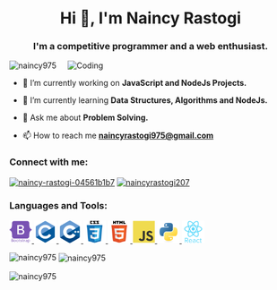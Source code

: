 


<h1 align="center">Hi 👋, I'm Naincy Rastogi</h1>
<h3 align="center">I'm a competitive programmer and a web enthusiast.</h3>
<img align="right" alt="Coding" width="400" src="https://cdn.dribbble.com/users/331265/screenshots/2498700/ana-d-small.gif">

<p align="left"> <img src="https://komarev.com/ghpvc/?username=naincy975&label=Profile%20views&color=0e75b6&style=flat" alt="naincy975" /> </p>

- 🔭 I’m currently working on **JavaScript and NodeJs Projects.**

- 🌱 I’m currently learning **Data Structures, Algorithms and NodeJs.**

- 💬 Ask me about **Problem Solving.**

- 📫 How to reach me **naincyrastogi975@gmail.com**

<h3 align="left">Connect with me:</h3>
<p align="left">
<a href="https://linkedin.com/in/naincy-rastogi-04561b1b7" target="blank"><img align="center" src="https://raw.githubusercontent.com/rahuldkjain/github-profile-readme-generator/master/src/images/icons/Social/linked-in-alt.svg" alt="naincy-rastogi-04561b1b7" height="30" width="40" /></a>
<a href="https://instagram.com/naincyrastogi207" target="blank"><img align="center" src="https://raw.githubusercontent.com/rahuldkjain/github-profile-readme-generator/master/src/images/icons/Social/instagram.svg" alt="naincyrastogi207" height="30" width="40" /></a>
</p>

<h3 align="left">Languages and Tools:</h3>
<p align="left"> <a href="https://getbootstrap.com" target="_blank" rel="noreferrer"> <img src="https://raw.githubusercontent.com/devicons/devicon/master/icons/bootstrap/bootstrap-plain-wordmark.svg" alt="bootstrap" width="40" height="40"/> </a> <a href="https://www.cprogramming.com/" target="_blank" rel="noreferrer"> <img src="https://raw.githubusercontent.com/devicons/devicon/master/icons/c/c-original.svg" alt="c" width="40" height="40"/> </a> <a href="https://www.w3schools.com/cpp/" target="_blank" rel="noreferrer"> <img src="https://raw.githubusercontent.com/devicons/devicon/master/icons/cplusplus/cplusplus-original.svg" alt="cplusplus" width="40" height="40"/> </a> <a href="https://www.w3schools.com/css/" target="_blank" rel="noreferrer"> <img src="https://raw.githubusercontent.com/devicons/devicon/master/icons/css3/css3-original-wordmark.svg" alt="css3" width="40" height="40"/> </a> <a href="https://www.w3.org/html/" target="_blank" rel="noreferrer"> <img src="https://raw.githubusercontent.com/devicons/devicon/master/icons/html5/html5-original-wordmark.svg" alt="html5" width="40" height="40"/> </a> <a href="https://developer.mozilla.org/en-US/docs/Web/JavaScript" target="_blank" rel="noreferrer"> <img src="https://raw.githubusercontent.com/devicons/devicon/master/icons/javascript/javascript-original.svg" alt="javascript" width="40" height="40"/> </a> <a href="https://www.python.org" target="_blank" rel="noreferrer"> <img src="https://raw.githubusercontent.com/devicons/devicon/master/icons/python/python-original.svg" alt="python" width="40" height="40"/> </a> <a href="https://reactjs.org/" target="_blank" rel="noreferrer"> <img src="https://raw.githubusercontent.com/devicons/devicon/master/icons/react/react-original-wordmark.svg" alt="react" width="40" height="40"/> </a> </p>

<p><img align="left" src="https://github-readme-stats.vercel.app/api/top-langs?username=naincy975&show_icons=true&locale=en&layout=compact" alt="naincy975" /></p>

<p>&nbsp;<img align="center" src="https://github-readme-stats.vercel.app/api?username=naincy975&show_icons=true&locale=en" alt="naincy975" /></p>

<p><img align="center" src="https://github-readme-streak-stats.herokuapp.com/?user=naincy975&" alt="naincy975" /></p>
